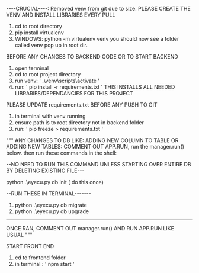 ----CRUCIAL----:
Removed venv from git due to size. PLEASE CREATE THE VENV AND INSTALL LIBRARIES EVERY PULL
1. cd to root directory
2. pip install virtualenv
3. WINDOWS: python -m virtualenv venv
you should now see a folder called venv pop up in root dir.



BEFORE ANY CHANGES TO BACKEND CODE OR TO START BACKEND
1. open terminal
2. cd to root project directory
3. run venv: ' .\venv\scripts\activate '
4. run: ' pip install -r requirements.txt '
THIS INSTALLS ALL NEEDED LIBRARIES/DEPENDANCIES FOR THIS PROJECT

PLEASE UPDATE requirements.txt BEFORE ANY PUSH TO GIT
1. in terminal with venv running
2. ensure path is to root directory not in backend folder
3. run: ' pip freeze > requirements.txt '




"""
ANY CHANGES TO DB LIKE: ADDING NEW COLUMN TO TABLE OR ADDING NEW TABLES:
COMMENT OUT APP.RUN, run the manager.run() below.
then run these commands in the shell:

--NO NEED TO RUN THIS COMMAND UNLESS STARTING OVER ENTIRE DB BY DELETING EXISTING FILE---

python .\eyecu.py db init ( do this once) 


--RUN THESE IN TERMINAL-------
1. python .\eyecu.py db migrate
2. python .\eyecu.py db upgrade
---------
ONCE RAN, COMMENT OUT manager.run() AND 
RUN APP.RUN LIKE USUAL
"""

START FRONT END
1. cd to frontend folder
2. in terminal : ' npm start '

